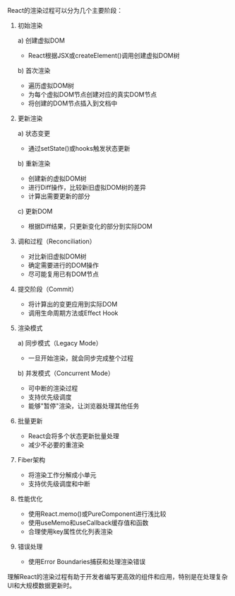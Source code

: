 React的渲染过程可以分为几个主要阶段：

1. 初始渲染

   a) 创建虚拟DOM
      - React根据JSX或createElement()调用创建虚拟DOM树

   b) 首次渲染
      - 遍历虚拟DOM树
      - 为每个虚拟DOM节点创建对应的真实DOM节点
      - 将创建的DOM节点插入到文档中

2. 更新渲染

   a) 状态变更
      - 通过setState()或hooks触发状态更新

   b) 重新渲染
      - 创建新的虚拟DOM树
      - 进行Diff操作，比较新旧虚拟DOM树的差异
      - 计算出需要更新的部分

   c) 更新DOM
      - 根据Diff结果，只更新变化的部分到实际DOM

3. 调和过程（Reconciliation）

   - 对比新旧虚拟DOM树
   - 确定需要进行的DOM操作
   - 尽可能复用已有DOM节点

4. 提交阶段（Commit）

   - 将计算出的变更应用到实际DOM
   - 调用生命周期方法或Effect Hook

5. 渲染模式

   a) 同步模式（Legacy Mode）
      - 一旦开始渲染，就会同步完成整个过程

   b) 并发模式（Concurrent Mode）
      - 可中断的渲染过程
      - 支持优先级调度
      - 能够"暂停"渲染，让浏览器处理其他任务

6. 批量更新

   - React会将多个状态更新批量处理
   - 减少不必要的重渲染

7. Fiber架构

   - 将渲染工作分解成小单元
   - 支持优先级调度和中断

8. 性能优化

   - 使用React.memo()或PureComponent进行浅比较
   - 使用useMemo和useCallback缓存值和函数
   - 合理使用key属性优化列表渲染

9. 错误处理

   - 使用Error Boundaries捕获和处理渲染错误

理解React的渲染过程有助于开发者编写更高效的组件和应用，特别是在处理复杂UI和大规模数据更新时。
